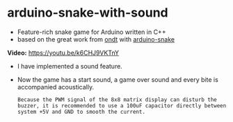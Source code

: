 # arduino-snake-with-sound

- Feature-rich snake game for Arduino written in C++
- based on the great work from [ondt](https://github.com/ondt) with [arduino-snake](https://github.com/ondt/arduino-snake) 

**Video:** https://youtu.be/k6CHJ9VKTnY

- I have implemented a sound feature. 
- Now the game has a start sound, a game over sound and every bite is accompanied acoustically.

      Because the PWM signal of the 8x8 matrix display can disturb the buzzer, it is recommended to use a 100uF capacitor directly between system +5V and GND to smooth the current.
      

